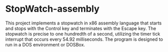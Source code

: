 # StopWatch-assembly
This project implements a stopwatch in x86 assembly language that starts and stops with the Control key and terminates with the Escape key. The stopwatch is precise to one hundredth of a second, utilizing the timer tick interrupt that occurs every 54.92 milliseconds. The program is designed to run in a DOS environment or DOSBox.
